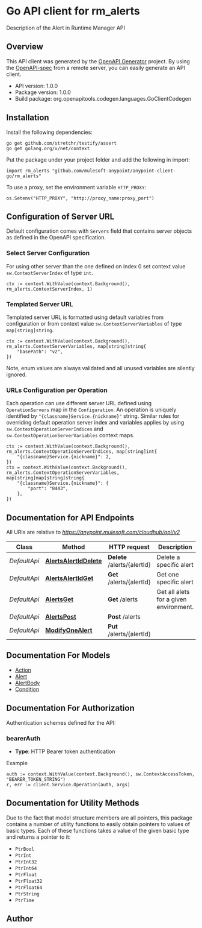 # Go API client for rm_alerts

Description of the Alert in Runtime Manager API

## Overview
This API client was generated by the [OpenAPI Generator](https://openapi-generator.tech) project.  By using the [OpenAPI-spec](https://www.openapis.org/) from a remote server, you can easily generate an API client.

- API version: 1.0.0
- Package version: 1.0.0
- Build package: org.openapitools.codegen.languages.GoClientCodegen

## Installation

Install the following dependencies:

```shell
go get github.com/stretchr/testify/assert
go get golang.org/x/net/context
```

Put the package under your project folder and add the following in import:

```golang
import rm_alerts "github.com/mulesoft-anypoint/anypoint-client-go/rm_alerts"
```

To use a proxy, set the environment variable `HTTP_PROXY`:

```golang
os.Setenv("HTTP_PROXY", "http://proxy_name:proxy_port")
```

## Configuration of Server URL

Default configuration comes with `Servers` field that contains server objects as defined in the OpenAPI specification.

### Select Server Configuration

For using other server than the one defined on index 0 set context value `sw.ContextServerIndex` of type `int`.

```golang
ctx := context.WithValue(context.Background(), rm_alerts.ContextServerIndex, 1)
```

### Templated Server URL

Templated server URL is formatted using default variables from configuration or from context value `sw.ContextServerVariables` of type `map[string]string`.

```golang
ctx := context.WithValue(context.Background(), rm_alerts.ContextServerVariables, map[string]string{
	"basePath": "v2",
})
```

Note, enum values are always validated and all unused variables are silently ignored.

### URLs Configuration per Operation

Each operation can use different server URL defined using `OperationServers` map in the `Configuration`.
An operation is uniquely identified by `"{classname}Service.{nickname}"` string.
Similar rules for overriding default operation server index and variables applies by using `sw.ContextOperationServerIndices` and `sw.ContextOperationServerVariables` context maps.

```golang
ctx := context.WithValue(context.Background(), rm_alerts.ContextOperationServerIndices, map[string]int{
	"{classname}Service.{nickname}": 2,
})
ctx = context.WithValue(context.Background(), rm_alerts.ContextOperationServerVariables, map[string]map[string]string{
	"{classname}Service.{nickname}": {
		"port": "8443",
	},
})
```

## Documentation for API Endpoints

All URIs are relative to *https://anypoint.mulesoft.com/cloudhub/api/v2*

Class | Method | HTTP request | Description
------------ | ------------- | ------------- | -------------
*DefaultApi* | [**AlertsAlertIdDelete**](docs/DefaultApi.md#alertsalertiddelete) | **Delete** /alerts/{alertId} | Delete a specific alert
*DefaultApi* | [**AlertsAlertIdGet**](docs/DefaultApi.md#alertsalertidget) | **Get** /alerts/{alertId} | Get one specific alert
*DefaultApi* | [**AlertsGet**](docs/DefaultApi.md#alertsget) | **Get** /alerts | Get all alets for a given environment.
*DefaultApi* | [**AlertsPost**](docs/DefaultApi.md#alertspost) | **Post** /alerts | 
*DefaultApi* | [**ModifyOneAlert**](docs/DefaultApi.md#modifyonealert) | **Put** /alerts/{alertId} | 


## Documentation For Models

 - [Action](docs/Action.md)
 - [Alert](docs/Alert.md)
 - [AlertBody](docs/AlertBody.md)
 - [Condition](docs/Condition.md)


## Documentation For Authorization


Authentication schemes defined for the API:
### bearerAuth

- **Type**: HTTP Bearer token authentication

Example

```golang
auth := context.WithValue(context.Background(), sw.ContextAccessToken, "BEARER_TOKEN_STRING")
r, err := client.Service.Operation(auth, args)
```


## Documentation for Utility Methods

Due to the fact that model structure members are all pointers, this package contains
a number of utility functions to easily obtain pointers to values of basic types.
Each of these functions takes a value of the given basic type and returns a pointer to it:

* `PtrBool`
* `PtrInt`
* `PtrInt32`
* `PtrInt64`
* `PtrFloat`
* `PtrFloat32`
* `PtrFloat64`
* `PtrString`
* `PtrTime`

## Author



